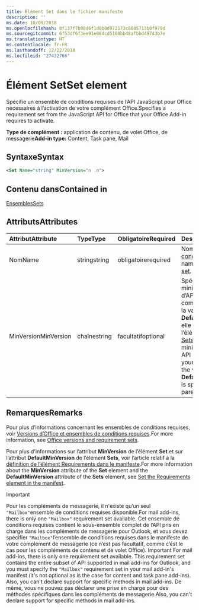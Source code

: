 ```yaml
---
title: Élément Set dans le fichier manifeste
description: ''
ms.date: 10/09/2018
ms.openlocfilehash: 0f137f7b08d6f1d0b0d972173c8085713b0f979d
ms.sourcegitcommit: 6f53df6f3ee91e084cd5160bb48afbbd49743b7e
ms.translationtype: HT
ms.contentlocale: fr-FR
ms.lasthandoff: 12/22/2018
ms.locfileid: "27432766"
---
```

# <a name="set-element"></a><span data-ttu-id="c47ac-102">Élément Set</span><span class="sxs-lookup"><span data-stu-id="c47ac-102">Set element</span></span>

<span data-ttu-id="c47ac-103">Spécifie un ensemble de conditions requises de l’API JavaScript pour Office nécessaires à l’activation de votre complément Office.</span><span class="sxs-lookup"><span data-stu-id="c47ac-103">Specifies a requirement set from the JavaScript API for Office that your Office Add-in requires to activate.</span></span>

<span data-ttu-id="c47ac-104">**Type de complément :** application de contenu, de volet Office, de messagerie</span><span class="sxs-lookup"><span data-stu-id="c47ac-104">**Add-in type:** Content, Task pane, Mail</span></span>

## <a name="syntax"></a><span data-ttu-id="c47ac-105">Syntaxe</span><span class="sxs-lookup"><span data-stu-id="c47ac-105">Syntax</span></span>

```XML
<Set Name="string" MinVersion="n .n">
```

## <a name="contained-in"></a><span data-ttu-id="c47ac-106">Contenu dans</span><span class="sxs-lookup"><span data-stu-id="c47ac-106">Contained in</span></span>

[<span data-ttu-id="c47ac-107">Ensembles</span><span class="sxs-lookup"><span data-stu-id="c47ac-107">Sets</span></span>](sets.md)

## <a name="attributes"></a><span data-ttu-id="c47ac-108">Attributs</span><span class="sxs-lookup"><span data-stu-id="c47ac-108">Attributes</span></span>

|<span data-ttu-id="c47ac-109">**Attribut**</span><span class="sxs-lookup"><span data-stu-id="c47ac-109">**Attribute**</span></span>|<span data-ttu-id="c47ac-110">**Type**</span><span class="sxs-lookup"><span data-stu-id="c47ac-110">**Type**</span></span>|<span data-ttu-id="c47ac-111">**Obligatoire**</span><span class="sxs-lookup"><span data-stu-id="c47ac-111">**Required**</span></span>|<span data-ttu-id="c47ac-112">**Description**</span><span class="sxs-lookup"><span data-stu-id="c47ac-112">**Description**</span></span>|
|:-----|:-----|:-----|:-----|
|<span data-ttu-id="c47ac-113">Nom</span><span class="sxs-lookup"><span data-stu-id="c47ac-113">Name</span></span>|<span data-ttu-id="c47ac-114">string</span><span class="sxs-lookup"><span data-stu-id="c47ac-114">string</span></span>|<span data-ttu-id="c47ac-115">obligatoire</span><span class="sxs-lookup"><span data-stu-id="c47ac-115">required</span></span>|<span data-ttu-id="c47ac-116">Nom d’un [ensemble de conditions requises](https://docs.microsoft.com/office/dev/add-ins/develop/office-versions-and-requirement-sets).</span><span class="sxs-lookup"><span data-stu-id="c47ac-116">The name of a [requirement set](https://docs.microsoft.com/office/dev/add-ins/develop/office-versions-and-requirement-sets).</span></span>|
|<span data-ttu-id="c47ac-117">MinVersion</span><span class="sxs-lookup"><span data-stu-id="c47ac-117">MinVersion</span></span>|<span data-ttu-id="c47ac-118">chaîne</span><span class="sxs-lookup"><span data-stu-id="c47ac-118">string</span></span>|<span data-ttu-id="c47ac-119">facultatif</span><span class="sxs-lookup"><span data-stu-id="c47ac-119">optional</span></span>|<span data-ttu-id="c47ac-p101">Spécifie la version minimale de l’ensemble d’API requis par votre complément. Remplace la valeur de **DefaultMinVersion**, si elle est spécifiée dans l’élément parent [Sets](sets.md).</span><span class="sxs-lookup"><span data-stu-id="c47ac-p101">Specifies the minimum version of the API set required by your add-in. Overrides the value of  **DefaultMinVersion**, if it is specified in the parent [Sets](sets.md) element.</span></span>|

## <a name="remarks"></a><span data-ttu-id="c47ac-122">Remarques</span><span class="sxs-lookup"><span data-stu-id="c47ac-122">Remarks</span></span>

<span data-ttu-id="c47ac-123">Pour plus d’informations concernant les ensembles de conditions requises, voir [Versions d’Office et ensembles de conditions requises](https://docs.microsoft.com/office/dev/add-ins/develop/office-versions-and-requirement-sets).</span><span class="sxs-lookup"><span data-stu-id="c47ac-123">For more information, see [Office versions and requirement sets](https://docs.microsoft.com/office/dev/add-ins/develop/office-versions-and-requirement-sets).</span></span>

<span data-ttu-id="c47ac-124">Pour plus d'informations sur l’attribut **MinVersion** de l’élément **Set** et sur l’attribut **DefaultMinVersion** de l’élément **Sets**, voir l’article relatif à la [définition de l’élément Requirements dans le manifeste](https://docs.microsoft.com/office/dev/add-ins/develop/specify-office-hosts-and-api-requirements#set-the-requirements-element-in-the-manifest).</span><span class="sxs-lookup"><span data-stu-id="c47ac-124">For more information about the  **MinVersion** attribute of the **Set** element and the **DefaultMinVersion** attribute of the **Sets** element, see [Set the Requirements element in the manifest](https://docs.microsoft.com/office/dev/add-ins/develop/specify-office-hosts-and-api-requirements#set-the-requirements-element-in-the-manifest).</span></span>

> [!IMPORTANT] 
> <span data-ttu-id="c47ac-125">Pour les compléments de messagerie, il n'existe qu’un seul `"Mailbox"`ensemble de conditions requises disponible.</span><span class="sxs-lookup"><span data-stu-id="c47ac-125">For mail add-ins, there is only one  `"Mailbox"` requirement set available.</span></span> <span data-ttu-id="c47ac-126">Cet ensemble de conditions requises contient le sous-ensemble complet de l’API pris en charge dans les compléments de messagerie pour Outlook, et vous devez spécifier `"Mailbox"`l’ensemble de conditions requises dans le manifeste de votre complément de messagerie (ce n’est pas facultatif, comme c’est le cas pour les compléments de contenu et de volet Office). </span><span class="sxs-lookup"><span data-stu-id="c47ac-126">Important  For mail add-ins, there is only one   requirement set available. This requirement set contains the entire subset of API supported in mail add-ins for Outlook, and you must specify the `"Mailbox"` requirement set in your mail add-in's manifest (it's not optional as is the case for content and task pane add-ins). Also, you can't declare support for specific methods in mail add-ins.</span></span> <span data-ttu-id="c47ac-127">De même, vous ne pouvez pas déclarer une prise en charge pour des méthodes spécifiques dans les compléments de messagerie.</span><span class="sxs-lookup"><span data-stu-id="c47ac-127">Also, you can't declare support for specific methods in mail add-ins.</span></span>
